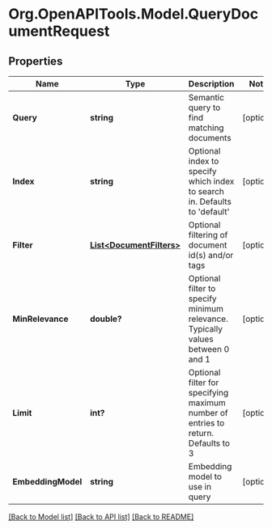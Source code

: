 # Org.OpenAPITools.Model.QueryDocumentRequest

## Properties

Name | Type | Description | Notes
------------ | ------------- | ------------- | -------------
**Query** | **string** | Semantic query to find matching documents | [optional] 
**Index** | **string** | Optional index to specify which index to search in. Defaults to &#39;default&#39; | [optional] 
**Filter** | [**List&lt;DocumentFilters&gt;**](DocumentFilters.md) | Optional filtering of document id(s) and/or tags | [optional] 
**MinRelevance** | **double?** | Optional filter to specify minimum relevance. Typically values between 0 and 1 | [optional] 
**Limit** | **int?** | Optional filter for specifying maximum number of entries to return. Defaults to 3 | [optional] 
**EmbeddingModel** | **string** | Embedding model to use in query | [optional] 

[[Back to Model list]](../README.md#documentation-for-models) [[Back to API list]](../README.md#documentation-for-api-endpoints) [[Back to README]](../README.md)

